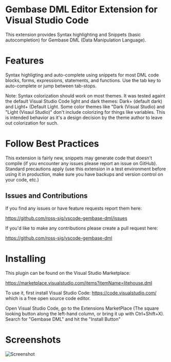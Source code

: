# Gembase DML Editor Extension for Visual Studio Code

This extension provides Syntax highlighting and Snippets (basic autocompletion) for Gembase DML (Data Manipulation Language).

# Features
Syntax highligting and auto-complete using snippets for most DML code blocks, forms, expressions, statements, and functions.  Use the tab key to auto-complete or jump between tab-stops.

Note: Syntax colorization should work on most themes.  It was tested againt the default Visual Studio Code light and dark themes: Dark+ (default dark) and Light+ (Default Light.  Some color themes like "Dark (Visual Studio) and "Light (Visaul Studio)" don't include colorizing for things like variables.  This is intended behavior as it's a design decision by the theme author to leave out colorization for such.

# Follow Best Practices
This extension is fairly new, snippets may generate code that doesn't compile (if you encounter any issues please report an issue on GitHub).  Standard precautions apply (use this extension in a test environment before using it in production, make sure you have backups and version control on your code, etc.)

## Issues and Contributions
If you find any issues or have feature requests report them here:

https://github.com/ross-sig/vscode-gembase-dml/issues

If you'd like to make any contributions please create a pull request here:

https://github.com/ross-sig/vscode-gembase-dml

# Installing

This plugin can be found on the Visual Studio Marketplace:

https://marketplace.visualstudio.com/items?itemName=litehouse.dml

To use it, first install Visual Studio Code: https://code.visualstudio.com/ which is a free open source code editor.

Open Visual Studio Code, go to the Extensions MarketPlace (The square looking button along the left-hand column, or bring it up with Ctrl+Shift+X).  Search for "Gembase DML" and hit the "Install Button"

# Screenshots

![Screenshot](https://camo.githubusercontent.com/af3fb1bafd76a6f20181789af469ebc9c939ff2d/68747470733a2f2f6769746c61622e636f6d2f726f73732d7369672f7673636f64652d67656d626173652d646d6c2f7261772f6d61737465722f646d6c5f656469746f722e676966 "DML Edior Screenshot")


